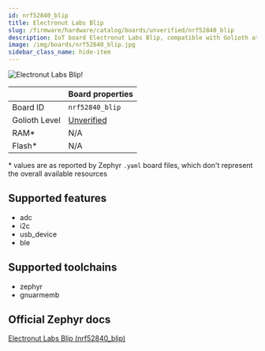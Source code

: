 ```yaml
---
id: nrf52840_blip
title: Electronut Labs Blip
slug: /firmware/hardware/catalog/boards/unverified/nrf52840_blip
description: IoT board Electronut Labs Blip, compatible with Golioth at unverified level.
image: /img/boards/nrf52840_blip.jpg
sidebar_class_name: hide-item
---
```


[//]: # (This is an auto-generated file, do not edit! Changes to it will be lost upon re-generation)

![Electronut Labs Blip!](/img/boards/nrf52840_blip.jpg "Electronut Labs Blip")

|                | Board properties     |
| -------------  | -------------------- |
| Board ID       | `nrf52840_blip` |
| Golioth Level  | [Unverified](/firmware/hardware#unverified-boards) |
| RAM*           | N/A |
| Flash*         | N/A |

\* values are as reported by Zephyr `.yaml` board files, which don't represent the overall available resources



## Supported features

* adc
* i2c
* usb_device
* ble

## Supported toolchains

* zephyr
* gnuarmemb

## Official Zephyr docs

[Electronut Labs Blip (nrf52840_blip)](https://docs.zephyrproject.org/latest/boards/electronut/nrf52840_blip/doc/index.html)
